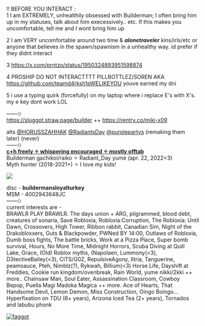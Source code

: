 !! BEFORE YOU INTERACT :  
1 I am EXTREMELY, unhealthily obsessed with Builderman; I often bring him up in my statuses, talk about him execessively.. etc. If this makes you uncomfortable, tell me and I wont bring him up  

2 I am VERY uncomfortable around two time & ***alonetraveler*** kins/irls/etc or anyone that believes in the spawn/spawnism in a unhealthy way. id prefer if they didnt interact 

3 https://x.com/prntzo/status/1950324893951598874  

4 PROSHIP DO NOT INTERACTTTT PILLBOTTLEZ/SOREN AKA https://github.com/teamd4rksh1pWELIKEYOU youve earned my dni  

5 i use a typing quirk (forcefully) on my laptop where i replace E's with X's. my e key dont work LOL

——✩  
https://sluggot.straw.page/builder ++ https://rentry.co/miki-x09

alts [@HORUSSZAHHAK](https://github.com/horussZahhak) [@RadiantsDay](https://github.com/Radiantsday) [@purplepartys](https://github.com/purplepartys) (remaking them later) (never)  
——✩  
**<ins>__c+h freely ✧ whispering encouraged ✧ mostly offtab__</ins>**  
Builderman gachikoi/raiko ✧ Radiant_Day yume (apr. 22, 2022<3)    
Myth hunter (2018-2021+) ✧ I love my kids!


![](https://komarev.com/ghpvc/?username=sluggot&style=flat-square&color=632ae8&label=rootbeer+cans)



disc - **buildermansloyalturkey**  
MSM - 4002943648JC  
——✩  
current interests are -   
BRAWLR PLAY BRAWLR. The days union + ARG, pilgrammed, blood debt, creatures of sonaria, Save Robloxia, Robloxia:Corruption, The Robloxia: Until Dawn, Crossovers, High Tower, Ribbon rabbit, Canadian Sim, Night of the Drakobloxxers, Guts & Blackpowder, PWNed BY 14:00, Outlaws of Robloxia, Dumb boss fights, The battle bricks, Work at a Pizza Place, Super bomb survival, Hours, No More Time, Midnight Horrors, Scuba Diving at Quill Lake, Grace, (Old) Roblox myths, (Napolaen, Lummony(<3), D3tectiveBailey(<3), CITS/G0Z, RepulsiveAgony, Iltria, Tanguerine, peamsauce, Pteh, Nimblz(?), Rykwah, BilIium(<3) Horse Life, Dayshift at Freddies, Cookie run kingdom/ovenbreak, Rain World, yume nikki/2kki ++ more.. Chainsaw Man, Soul Eater, Assassination Classroom, Cowboy Bepop, Puella Magi Madoka Magica ++ more. Ace of Hearts, That Handsome Devil, Lemon Demon, Miss Construction, Oingo Boingo...  
Hyperfixation on TDU (6+ years), Arizona Iced Tea (2+ years), Tornados and labubu phonk

[![faggot](https://spotify-github-profile.kittinanx.com/api/view?uid=31r4hrb2nt3kluv7jfrcoqn5p73m&cover_image=false&theme=natemoo-re&show_offline=false&background_color=121212&interchange=true&bar_color=000000&bar_color_cover=true)](https://spotify-github-profile.kittinanx.com/api/view?uid=31r4hrb2nt3kluv7jfrcoqn5p73m&redirect=true)
